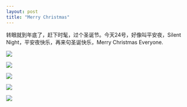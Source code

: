 ```yaml
---
layout: post
title: "Merry Christmas"
---
```


转眼就到年底了，赶下时髦，过个圣诞节。今天24号，好像叫平安夜，Silent Night，平安夜快乐，再来句圣诞快乐，Merry Christmas Everyone.

![](http://www.google.com/logos/holiday08_1.gif)

![](http://www.google.com/logos/holiday08_2.gif)

![](http://www.google.com/logos/holiday08_3.gif)

![](http://www.google.com/logos/holiday08_4.gif)

![](http://www.google.com/logos/holiday08_5.gif)
